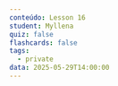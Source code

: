 ```yaml
---
conteúdo: Lesson 16
student: Myllena
quiz: false
flashcards: false
tags:
  - private
data: 2025-05-29T14:00:00
---
```

